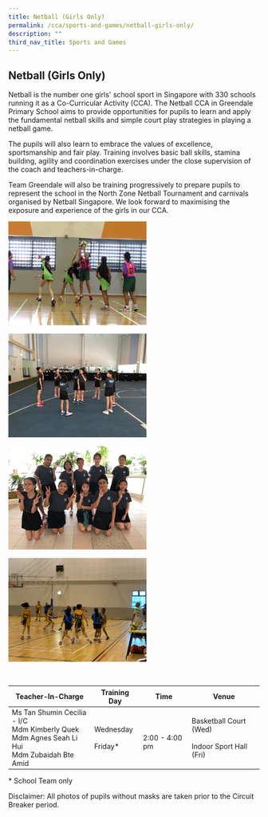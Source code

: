 ```yaml
---
title: Netball (Girls Only)
permalink: /cca/sports-and-games/netball-girls-only/
description: ""
third_nav_title: Sports and Games
---
```

## **Netball (Girls Only)**

Netball is the number one girls' school sport in Singapore with 330 schools running it as a Co-Curricular Activity (CCA). The Netball CCA in Greendale Primary School aims to provide opportunities for pupils to learn and apply the fundamental netball skills and simple court play strategies in playing a netball game.

  

The pupils will also learn to embrace the values of excellence, sportsmanship and fair play. Training involves basic ball skills, stamina building, agility and coordination exercises under the close supervision of the coach and teachers-in-charge.

  

Team Greendale will also be training progressively to prepare pupils to represent the school in the North Zone Netball Tournament and carnivals organised by Netball Singapore. We look forward to maximising the exposure and experience of the girls in our CCA.

<img src="/images/CCA/Netball%20(1).jpg"  
     style="width:55%">

<img src="/images/CCA/Netball%20(2).jpg"  
     style="width:55%">
		 
<img src="/images/CCA/Netball%20(3).jpg"  
     style="width:55%">
		 
<img src="/images/CCA/Netball%20(4).jpg"  
     style="width:55%">		 

<br>

<table>
<thead>
  <tr>
    <th>Teacher-In-Charge</th>
    <th>Training Day</th>
    <th>Time</th>
    <th>Venue</th>
  </tr>
</thead>
<tbody>
  <tr>
    <td>Ms Tan Shumin Cecilia - I/C<br>Mdm Kimberly Quek<br>Mdm Agnes Seah Li Hui<br>Mdm Zubaidah Bte Amid<br></td>
    <td>Wednesday<br><br>Friday*</td>
    <td><br>2:00 - 4:00 pm</td>
    <td>Basketball Court (Wed)<br><br>Indoor Sport Hall (Fri)</td>
  </tr>
</tbody>
</table>

\* School Team only

  

Disclaimer: All photos of pupils without masks are taken prior to the Circuit Breaker period.